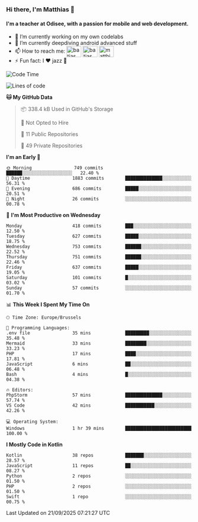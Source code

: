 ### Hi there, I'm Matthias 👋

#### I'm a teacher at Odisee, with a passion for mobile and web development.

- 🔭 I’m currently working on my own codelabs
- 🌱 I’m currently deepdiving android advanced stuff
- 📫 How to reach me: <a href="https://dev.to/batjas" target="_blank"><img align="center" src="https://raw.githubusercontent.com/rahuldkjain/github-profile-readme-generator/master/src/images/icons/Social/devto.svg" alt="batjas" height="30" width="40" /></a>
<a href="https://twitter.com/batjas" target="_blank"><img align="center" src="https://raw.githubusercontent.com/rahuldkjain/github-profile-readme-generator/master/src/images/icons/Social/twitter.svg" alt="batjas" height="30" width="40" /></a>
<a href="https://linkedin.com/in/matthiasdruwé" target="_blank"><img align="center" src="https://raw.githubusercontent.com/rahuldkjain/github-profile-readme-generator/master/src/images/icons/Social/linked-in-alt.svg" alt="matthiasdruwé" height="30" width="40" /></a>
- ⚡ Fun fact: I ❤ jazz 🎷


<!--START_SECTION:waka-->
![Code Time](http://img.shields.io/badge/Code%20Time-1%2C478%20hrs%2034%20mins-blue)

![Lines of code](https://img.shields.io/badge/From%20Hello%20World%20I%27ve%20Written-8.5%20million%20lines%20of%20code-blue)

**🐱 My GitHub Data** 

> 📦 338.4 kB Used in GitHub's Storage 
 > 
> 🚫 Not Opted to Hire
 > 
> 📜 11 Public Repositories 
 > 
> 🔑 49 Private Repositories 
 > 
**I'm an Early 🐤** 

```text
🌞 Morning                749 commits         ██████░░░░░░░░░░░░░░░░░░░   22.40 % 
🌆 Daytime                1883 commits        ██████████████░░░░░░░░░░░   56.31 % 
🌃 Evening                686 commits         █████░░░░░░░░░░░░░░░░░░░░   20.51 % 
🌙 Night                  26 commits          ░░░░░░░░░░░░░░░░░░░░░░░░░   00.78 % 
```
📅 **I'm Most Productive on Wednesday** 

```text
Monday                   418 commits         ███░░░░░░░░░░░░░░░░░░░░░░   12.50 % 
Tuesday                  627 commits         █████░░░░░░░░░░░░░░░░░░░░   18.75 % 
Wednesday                753 commits         ██████░░░░░░░░░░░░░░░░░░░   22.52 % 
Thursday                 751 commits         ██████░░░░░░░░░░░░░░░░░░░   22.46 % 
Friday                   637 commits         █████░░░░░░░░░░░░░░░░░░░░   19.05 % 
Saturday                 101 commits         █░░░░░░░░░░░░░░░░░░░░░░░░   03.02 % 
Sunday                   57 commits          ░░░░░░░░░░░░░░░░░░░░░░░░░   01.70 % 
```


📊 **This Week I Spent My Time On** 

```text
🕑︎ Time Zone: Europe/Brussels

💬 Programming Languages: 
.env file                35 mins             █████████░░░░░░░░░░░░░░░░   35.48 % 
Mermaid                  33 mins             ████████░░░░░░░░░░░░░░░░░   33.23 % 
PHP                      17 mins             ████░░░░░░░░░░░░░░░░░░░░░   17.81 % 
JavaScript               6 mins              ██░░░░░░░░░░░░░░░░░░░░░░░   06.48 % 
Bash                     4 mins              █░░░░░░░░░░░░░░░░░░░░░░░░   04.38 % 

🔥 Editors: 
PhpStorm                 57 mins             ██████████████░░░░░░░░░░░   57.74 % 
VS Code                  42 mins             ███████████░░░░░░░░░░░░░░   42.26 % 

💻 Operating System: 
Windows                  1 hr 39 mins        █████████████████████████   100.00 % 
```

**I Mostly Code in Kotlin** 

```text
Kotlin                   38 repos            ███████░░░░░░░░░░░░░░░░░░   28.57 % 
JavaScript               11 repos            ██░░░░░░░░░░░░░░░░░░░░░░░   08.27 % 
Python                   2 repos             ░░░░░░░░░░░░░░░░░░░░░░░░░   01.50 % 
PHP                      2 repos             ░░░░░░░░░░░░░░░░░░░░░░░░░   01.50 % 
Swift                    1 repo              ░░░░░░░░░░░░░░░░░░░░░░░░░   00.75 % 
```




 Last Updated on 21/09/2025 07:21:27 UTC
<!--END_SECTION:waka-->
